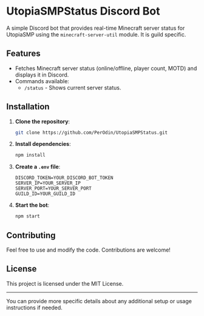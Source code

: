 
# UtopiaSMPStatus Discord Bot

A simple Discord bot that provides real-time Minecraft server status for UtopiaSMP using the `minecraft-server-util` module. It is guild specific.

## Features

- Fetches Minecraft server status (online/offline, player count, MOTD) and displays it in Discord.
- Commands available:
  - `/status` - Shows current server status.

## Installation

1. **Clone the repository**:
   ```bash
   git clone https://github.com/PerOdin/UtopiaSMPStatus.git
   ```

2. **Install dependencies**:
   ```bash
   npm install
   ```

3. **Create a `.env` file**:
   ```plaintext
   DISCORD_TOKEN=YOUR_DISCORD_BOT_TOKEN
   SERVER_IP=YOUR_SERVER_IP
   SERVER_PORT=YOUR_SERVER_PORT
   GUILD_ID=YOUR_GUILD_ID
   ```

4. **Start the bot**:
   ```bash
   npm start
   ```

## Contributing

Feel free to use and modify the code. Contributions are welcome!

## License

This project is licensed under the MIT License.

---

You can provide more specific details about any additional setup or usage instructions if needed.